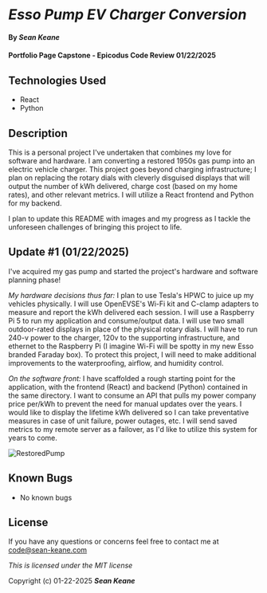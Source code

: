 # _Esso Pump EV Charger Conversion_

#### By _**Sean Keane**_

#### Portfolio Page Capstone - Epicodus Code Review 01/22/2025

## Technologies Used

* React
* Python

## Description

This is a personal project I've undertaken that combines my love for software and hardware.  I am converting a restored 1950s gas pump into an electric vehicle charger.  This project goes beyond charging infrastructure; I plan on replacing the rotary dials with cleverly disguised displays that will output the number of kWh delivered, charge cost (based on my home rates), and other relevant metrics.  I will utilize a React frontend and Python for my backend.

I plan to update this README with images and my progress as I tackle the unforeseen challenges of bringing this project to life.

## Update #1 (01/22/2025)

I've acquired my gas pump and started the project's hardware and software planning phase! 

_My hardware decisions thus far:_
I plan to use Tesla's HPWC to juice up my vehicles physically.  I will use OpenEVSE's Wi-Fi kit and C-clamp adapters to measure and report the kWh delivered each session.  I will use a Raspberry Pi 5 to run my application and consume/output data.  I will use two small outdoor-rated displays in place of the physical rotary dials.  I will have to run 240-v power to the charger, 120v to the supporting infrastructure, and ethernet to the Raspberry Pi (I imagine Wi-Fi will be spotty in my new Esso branded Faraday box).  To protect this project, I will need to make additional improvements to the waterproofing, airflow, and humidity control.

_On the software front:_
I have scaffolded a rough starting point for the application, with the frontend (React) and backend (Python) contained in the same directory.  I want to consume an API that pulls my power company price per/kWh to prevent the need for manual updates over the years.  I would like to display the lifetime kWh delivered so I can take preventative measures in case of unit failure, power outages, etc.  I will send saved metrics to my remote server as a failover, as I'd like to utilize this system for years to come.

![RestoredPump](images/starter_pump.png)


## Known Bugs

* No known bugs


## License

If you have any questions or concerns feel free to contact me at code@sean-keane.com

*This is licensed under the MIT license*

Copyright (c) 01-22-2025 **_Sean Keane_**